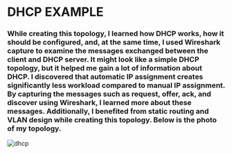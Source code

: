 # DHCP EXAMPLE


### While creating this topology, I learned how DHCP works, how it should be configured, and, at the same time, I used Wireshark capture to examine the messages exchanged between the client and DHCP server. It might look like a simple DHCP topology, but it helped me gain a lot of information about DHCP. I discovered that automatic IP assignment creates significantly less workload compared to manual IP assignment. By capturing the messages such as request, offer, ack, and discover using Wireshark, I learned more about these messages. Additionally, I benefited from static routing and VLAN design while creating this topology. Below is the photo of my topology.

![dhcp](https://github.com/user-attachments/assets/88fa2331-338e-4314-8e84-c081d268b791)
